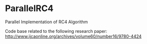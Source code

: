 # ParallelRC4
Parallel Implementation of RC4 Algorithm

Code base related to the following research paper:
http://www.ijcaonline.org/archives/volume60/number16/9780-4424
